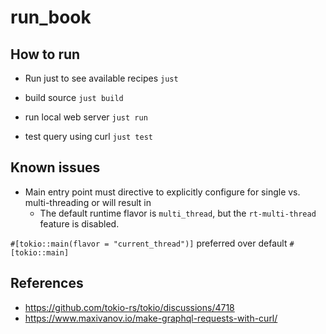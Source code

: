 # run_book

## How to run

- Run just to see available recipes
  `just`

- build source
  `just build`

- run local web server
  `just run`

- test query using curl
  `just test`

## Known issues

- Main entry point must directive to explicitly configure for single vs. multi-threading or will result in
  - The default runtime flavor is `multi_thread`, but the `rt-multi-thread` feature is disabled.

`#[tokio::main(flavor = "current_thread")]` preferred over default
`#[tokio::main]`

## References

- https://github.com/tokio-rs/tokio/discussions/4718
- https://www.maxivanov.io/make-graphql-requests-with-curl/
